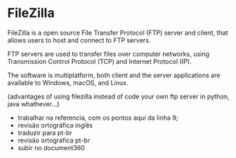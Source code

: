 # FileZilla

FileZilla is a open source File Transfer Protocol (FTP) server and client, that allows users to host and connect to FTP servers. 

FTP servers are used to transfer files over computer networks, using Transmission Control Protocol (TCP) and Internet Protocol (IP).

The software is multiplatform, both client and the server applications are available to Windows, macOS, and Linux.

{advantages of using filezilla instead of code your own ftp server in python, java whathever...}

* trabalhar na referencia, com os pontos aqui da linha 9;
* revisão ortográfica inglês
* traduzir para pt-br
* revisão ortográfica pt-br
* subir no document360